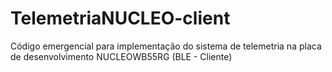 # TelemetriaNUCLEO-client
Código emergencial para implementação do sistema de telemetria na placa de desenvolvimento NUCLEOWB55RG (BLE - Cliente)
